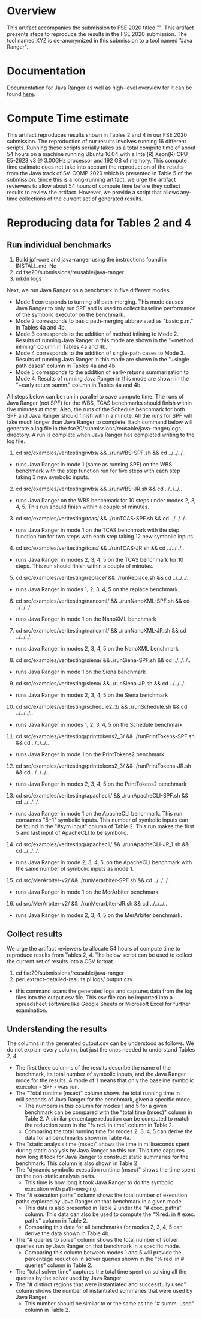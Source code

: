 # Overview
This artifact accompanies the submission to FSE 2020 titled "". This artifact presents steps to reproduce the results in the FSE 2020 submission. The tool named XYZ is de-anonymized in this submission to a tool named "Java Ranger". 

# Documentation
Documentation for Java Ranger as well as high-level overview for it can be found [here](https://sohah.github.io/VeritestingTransformations/). 

# Compute Time estimate
This artifact reproduces results shown in Tables 2 and 4 in our FSE 2020 submission. The reproduction of our results involves running 16 different scripts. Running these scripts serially takes us a total compute time of about 54 hours on a machine running Ubuntu 16.04 with a Intel(R) Xeon(R) CPU E5-2623 v3 @ 3.00GHz processor and 192 GB of memory. This compute time estimate does not take into account the reproduction of the results from the Java track of SV-COMP 2020 which is presented in Table 5 of the submission. Since this is a long-running artifact, we urge the artifact reviewers to allow about 54 hours of compute time before they collect results to review the artifact. However, we provide a script that allows any-time collections of the current set of generated results.

# Reproducing data for Tables 2 and 4

## Run individual benchmarks
1. Build jpf-core and java-ranger using the instructions found in INSTALL.md. Ne
2. cd fse20/submissions/reusable/java-ranger
2. mkdir logs

Next, we run Java Ranger on a benchmark in five different modes. 
- Mode 1 corresponds to turning off path-merging. This mode causes Java Ranger to only run SPF and is used to collect baseline performance of the symbolic executor on the benchmark.
- Mode 2 corresponds to basic path-merging abbreviated as "basic p.m." in Tables 4a and 4b. 
- Mode 3 corresponds to the addition of method inlining to Mode 2. Results of running Java Ranger in this mode are shown in the "+method inlining" column in Tables 4a and 4b.
- Mode 4 corresponds to the addition of single-path cases to Mode 3. Results of running Java Ranger in this mode are shown in the "+single path cases" column in Tables 4a and 4b.
- Mode 5 corresponds to the addition of early-returns summarization to Mode 4. Results of running Java Ranger in this mode are shown in the "+early return summ." column in Tables 4a and 4b.
 
All steps below can be run in parallel to save compute time. The runs of Java Ranger (not SPF) for the WBS, TCAS benchmarks should finish within five minutes at most. Also, the runs of the Schedule benchmark for both SPF and Java Ranger should finish within a minute. All the runs for SPF will take much longer than Java Ranger to complete. Each command below will generate a log file in the fse20/submissions/reusable/java-ranger/logs directory. A run is complete when Java Ranger has completed writing to the log file. 
 
1. cd src/examples/veritesting/wbs/ && ./runWBS-SPF.sh && cd ../../../..
  - runs Java Ranger in mode 1 (same as running SPF) on the WBS benchmark with the step function run for five steps with each step taking 3 new symbolic inputs. 
2. cd src/examples/veritesting/wbs/ && ./runWBS-JR.sh && cd ../../../..
  - runs Java Ranger on the WBS benchmark for 10 steps under modes 2, 3, 4, 5. This run should finish within a couple of minutes.
3. cd src/examples/veritesting/tcas/ && ./runTCAS-SPF.sh && cd ../../../..
 - runs Java Ranger in mode 1 on the TCAS benchmark with the step function run for two steps with each step taking 12 new symbolic inputs.
4. cd src/examples/veritesting/tcas/ && ./runTCAS-JR.sh && cd ../../../..
 - runs Java Ranger in modes 2, 3, 4, 5 on the TCAS benchmark for 10 steps. This run should finish within a couple of minutes.
5. cd src/examples/veritesting/replace/ && ./runReplace.sh && cd ../../../..
 - runs Java Ranger in modes 1, 2, 3, 4, 5 on the replace benchmark. 
6. cd src/examples/veritesting/nanoxml/ && ./runNanoXML-SPF.sh && cd ../../../..
 - runs Java Ranger in mode 1 on the NanoXML benchmark
7. cd src/examples/veritesting/nanoxml/ && ./runNanoXML-JR.sh && cd ../../../..
 - runs Java Ranger in modes 2, 3, 4, 5 on the NanoXML benchmark
8. cd src/examples/veritesting/siena/ && ./runSiena-SPF.sh && cd ../../../..
 - runs Java Ranger in mode 1 on the Siena benchmark 
9. cd src/examples/veritesting/siena/ && ./runSiena-JR.sh && cd ../../../..
 - runs Java Ranger in modes 2, 3, 4, 5 on the Siena benchmark 
10. cd src/examples/veritesting/schedule2_3/ && ./runSchedule.sh && cd ../../../..
 - runs Java Ranger in modes 1, 2, 3, 4, 5 on the Schedule benchmark 
11. cd src/examples/veritesting/printtokens2_3/ && ./runPrintTokens-SPF.sh && cd ../../../..
 - runs Java Ranger in mode 1 on the PrintTokens2 benchmark 
12. cd src/examples/veritesting/printtokens2_3/ && ./runPrintTokens-JR.sh && cd ../../../..
 - runs Java Ranger in modes 2, 3, 4, 5 on the PrintTokens2 benchmark 
13. cd src/examples/veritesting/apachecli/ && ./runApacheCLI-SPF.sh && cd ../../../..
 - runs Java Ranger in mode 1 on the ApacheCLI benchmark. This run consumes "5+1" symbolic inputs. This number of symbolic inputs can be found in the "#sym input" column of Table 2. This run makes the first 5 and last input of ApacheCLI to be symbolic.
 14. cd src/examples/veritesting/apachecli/ && ./runApacheCLI-JR_1.sh && cd ../../../..
  - runs Java Ranger in mode 2, 3, 4, 5, on the ApacheCLI benchmark with the same number of symbolic inputs as mode 1.
15. cd src/MerArbiter-v2/ && ./runMerarbiter-SPF.sh && cd ../../../..
  - runs Java Ranger in mode 1 on the MerArbiter benchmark.
16. cd src/MerArbiter-v2/ && ./runMerarbiter-JR.sh && cd ../../../..
  - runs Java Ranger in modes 2, 3, 4, 5 on the MerArbiter benchmark.

## Collect results
We urge the artifact reviewers to allocate 54 hours of compute time to reproduce results from Tables 2, 4. The below script can be used to collect the current set of results into a CSV format.
1. cd fse20/submissions/reusable/java-ranger
2. perl extract-detailed-results.pl logs/ output.csv
 - this command scans the generated logs and captures data from the log files into the output.csv file. This csv file can be imported into a spreadsheet software like Google Sheets or Microsoft Excel for further examination. 
 
 ## Understanding the results
The columns in the generated output.csv can be understood as follows. We do not explain every column, but just the ones needed to understand Tables 2, 4.
-  The first three columns of the results describe the name of the benchmark, its total number of symbolic inputs, and the Java Ranger mode for the results. A mode of 1 means that only the baseline symbolic executor - SPF - was run. 
- The "Total runtime (msec)" column shows the total running time in milliseconds of Java Ranger for the benchmark, given a specific mode. 
  - The numbers in this column for modes 1 and 5 for a given benchmark can be compared with the "total time (msec)" column 
  in Table 2. A similar percentage reduction can be computed to match the reduction seen in the "% red. in time" column in Table 2.
  - Comparing the total running time for modes 2, 3, 4, 5 can derive the data for all benchmarks shown in Table 4a.
- The "static analysis time (msec)" shows the time in milliseconds spent during static analysis by Java Ranger on this run. This time captures how long it took for Java Ranger to construct static summaries for the benchmark. This column is also shown in Table 2.
- The "dynamic symbolic execution runtime (msec)" shows the time spent on the non-static analysis parts. 
  - This time is how long it took Java Ranger to do the symbolic execution with path-merging.
- The "# execution paths" column shows the total number of execution paths explored by Java Ranger on that benchmark in a given mode. 
    - This data is also presented in Table 2 under the "# exec. paths" column. This data can also be used to compute the "%red. in # exec. paths" column in Table 2.
    - Comparing this data for all benchmarks for modes 2, 3, 4, 5 can derive the data shown in Table 4b. 
- The "# queries to solve" column shows the total number of solver queries run by Java Ranger on that benchmark in a specific mode.
    - Comparing this column between modes 1 and 5 will provide the percentage reduction in solver queries shown in the "% red. in # queries" column in Table 2. 
- The "total solver time" captures the total time spent on solving all the queries by the solver used by Java Ranger
- The "# distinct regions that were instantiated and successfully used" column shows the number of instantiated summaries that were used by Java Ranger. 
    - This number should be similar to or the same as the "# summ. used" column in Table 2. 
